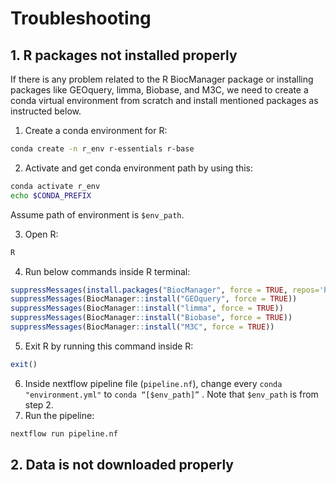 # Troubleshooting

## 1. R packages not installed properly

If there is any problem related to the R BiocManager package or installing packages like GEOquery, limma, Biobase, and M3C, we need to create a conda virtual environment from scratch and install mentioned packages as instructed below.

1. Create a conda environment for R: 

```bash
conda create -n r_env r-essentials r-base
```

2. Activate and get conda environment path by using this: 

```bash
conda activate r_env
echo $CONDA_PREFIX
```

Assume path of environment is `$env_path`.

3. Open R:

```bash
R
```

4. Run below commands inside R terminal:

```r
suppressMessages(install.packages("BiocManager", force = TRUE, repos='http://cran.us.r-project.org', version = '3.18'))
suppressMessages(BiocManager::install("GEOquery", force = TRUE))
suppressMessages(BiocManager::install("limma", force = TRUE))
suppressMessages(BiocManager::install("Biobase", force = TRUE))
suppressMessages(BiocManager::install("M3C", force = TRUE))
```

5. Exit R by running this command inside R: 

```r
exit()
```

6. Inside nextflow pipeline file (`pipeline.nf`), change every `conda "environment.yml"` to `conda “[$env_path]”` . Note that `$env_path` is from step 2.
7. Run the pipeline: 

```bash
nextflow run pipeline.nf
```

## 2. Data is not downloaded properly
